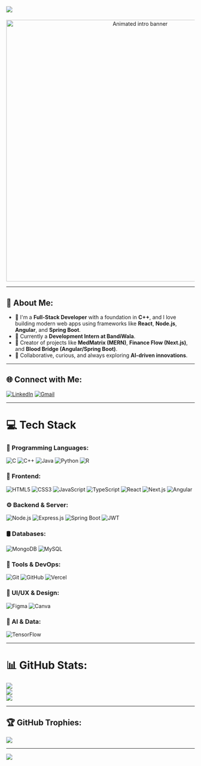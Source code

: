   # <h1 align="center">
  <img src="https://readme-typing-svg.demolab.com?font=Fira+Code&size=32&pause=1000&center=true&vCenter=true&width=800&lines=Hi+there+%F0%9F%91%8B%2C+I'm+Balaji+Jangili!;Full-Stack+Developer+%F0%9F%9A%80;Passionate+about+AI+%F0%9F%A7%A0;Let's+build+something+awesome!+%F0%9F%92%BB" />
</h1>

<p align="center" style="margin-top: 20px;">
  <img src="https://user-images.githubusercontent.com/74038190/212750672-2f3f2b50-c84f-4ed8-a60a-849ae69ff9df.gif" alt="Animated intro banner" width="700" />
</p>

---

## 💫 About Me:

- 🎯 I'm a **Full-Stack Developer** with a foundation in **C++**, and I love building modern web apps using frameworks like **React**, **Node.js**, **Angular**, and **Spring Boot**.  
- 💼 Currently a **Development Intern at BandiWala**.  
- 🚀 Creator of projects like **MedMatrix (MERN)**, **Finance Flow (Next.js)**, and **Blood Bridge (Angular/Spring Boot)**.  
- 🤝 Collaborative, curious, and always exploring **AI-driven innovations**.

---

## 🌐 Connect with Me:

[![LinkedIn](https://img.shields.io/badge/LinkedIn-%230077B5.svg?logo=linkedin&logoColor=white)](https://linkedin.com/in/BalajiJangili) 
[![Gmail](https://img.shields.io/badge/Email-D14836?logo=gmail&logoColor=white)](mailto:balajiashok018@gmail.com)

---

# 💻 Tech Stack

### 🧠 Programming Languages:
![C](https://img.shields.io/badge/C-%2300599C.svg?style=for-the-badge&logo=c&logoColor=white)
![C++](https://img.shields.io/badge/C++-%2300599C.svg?style=for-the-badge&logo=c%2B%2B&logoColor=white)
![Java](https://img.shields.io/badge/Java-%23ED8B00.svg?style=for-the-badge&logo=openjdk&logoColor=white)
![Python](https://img.shields.io/badge/Python-3670A0?style=for-the-badge&logo=python&logoColor=ffdd54)
![R](https://img.shields.io/badge/R-%23276DC3.svg?style=for-the-badge&logo=r&logoColor=white)

### 🎨 Frontend:
![HTML5](https://img.shields.io/badge/HTML5-%23E34F26.svg?style=for-the-badge&logo=html5&logoColor=white)
![CSS3](https://img.shields.io/badge/CSS3-%231572B6.svg?style=for-the-badge&logo=css3&logoColor=white)
![JavaScript](https://img.shields.io/badge/JavaScript-%23323330.svg?style=for-the-badge&logo=javascript&logoColor=%23F7DF1E)
![TypeScript](https://img.shields.io/badge/TypeScript-%23007ACC.svg?style=for-the-badge&logo=typescript&logoColor=white)
![React](https://img.shields.io/badge/React-%2320232a.svg?style=for-the-badge&logo=react&logoColor=%2361DAFB)
![Next.js](https://img.shields.io/badge/Next.js-000000?style=for-the-badge&logo=nextdotjs&logoColor=white)
![Angular](https://img.shields.io/badge/Angular-DD0031?style=for-the-badge&logo=angular&logoColor=white)

### ⚙️ Backend & Server:
![Node.js](https://img.shields.io/badge/Node.js-6DA55F?style=for-the-badge&logo=node.js&logoColor=white)
![Express.js](https://img.shields.io/badge/Express.js-%23404d59.svg?style=for-the-badge&logo=express&logoColor=%2361DAFB)
![Spring Boot](https://img.shields.io/badge/Spring%20Boot-%236DB33F.svg?style=for-the-badge&logo=springboot&logoColor=white)
![JWT](https://img.shields.io/badge/JWT-black?style=for-the-badge&logo=JSON%20web%20tokens)

### 🛢️ Databases:
![MongoDB](https://img.shields.io/badge/MongoDB-%234ea94b.svg?style=for-the-badge&logo=mongodb&logoColor=white)
![MySQL](https://img.shields.io/badge/MySQL-4479A1.svg?style=for-the-badge&logo=mysql&logoColor=white)

### 🧪 Tools & DevOps:
![Git](https://img.shields.io/badge/Git-%23F05033.svg?style=for-the-badge&logo=git&logoColor=white)
![GitHub](https://img.shields.io/badge/GitHub-%23121011.svg?style=for-the-badge&logo=github&logoColor=white)
![Vercel](https://img.shields.io/badge/Vercel-000000?style=for-the-badge&logo=vercel&logoColor=white)

### 🎨 UI/UX & Design:
![Figma](https://img.shields.io/badge/Figma-%23F24E1E.svg?style=for-the-badge&logo=figma&logoColor=white)
![Canva](https://img.shields.io/badge/Canva-%2300C4CC.svg?style=for-the-badge&logo=Canva&logoColor=white)

### 🧠 AI & Data:
![TensorFlow](https://img.shields.io/badge/TensorFlow-%23FF6F00.svg?style=for-the-badge&logo=TensorFlow&logoColor=white)

---

# 📊 GitHub Stats:

![](https://github-readme-stats.vercel.app/api?username=BalajiJangili&theme=dark&hide_border=false&include_all_commits=true&count_private=true)  
![](https://nirzak-streak-stats.vercel.app/?user=BalajiJangili&theme=dark&hide_border=false)  
![](https://github-readme-stats.vercel.app/api/top-langs/?username=BalajiJangili&theme=dark&hide_border=false&layout=compact)

---

## 🏆 GitHub Trophies:

![](https://github-profile-trophy.vercel.app/?username=BalajiJangili&theme=radical&no-frame=false&no-bg=false&margin-w=4)

---

[![](https://visitcount.itsvg.in/api?id=BalajiJangili&icon=0&color=0)](https://visitcount.itsvg.in)

<!-- Proudly created with GPRM ( https://gprm.itsvg.in ) -->
